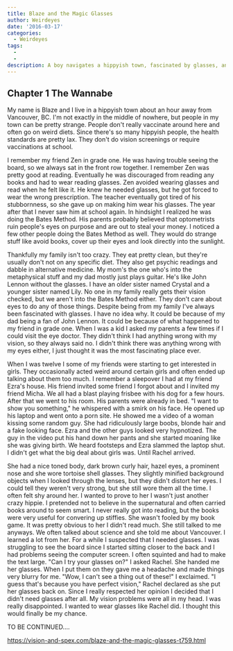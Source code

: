 ```yaml
---
title: Blaze and the Magic Glasses
author: Weirdeyes
date: '2016-03-17'
categories:
  - Weirdeyes
tags:
  - 
  - 
description: A boy navigates a hippyish town, fascinated by glasses, and tries to impress a girl named Rachel.
---
```

Chapter 1
The Wannabe
-------------------------------
My name is Blaze and I live in a hippyish town about an hour away from Vancouver, BC. I'm not exactly in the middle of nowhere, but people in my town can be pretty strange. People don't really vaccinate around here and often go on weird diets. Since there's so many hippyish people, the health standards are pretty lax. They don't do vision screenings or require vaccinations at school. 

I remember my friend Zen in grade one.  He was having trouble seeing the board, so we always sat in the front row together. I remember Zen was pretty good at reading.
 Eventually he was discouraged from reading any books and had to wear reading glasses. Zen avoided wearing glasses and read when he felt like it. He knew he needed glasses, but he got forced to wear the wrong prescription. 
The teacher eventually got tired of his stubbornness, so she gave up on making him wear his glasses. The year after that I never saw him at school again. 
In hindsight I realized he was doing the Bates Method. His parents probably believed that optometrists ruin people's eyes on purpose and are out to steal your money. I noticed a few other people doing the Bates Method as well. They would do strange stuff like avoid books, cover up their eyes and look directly into the sunlight. 

Thankfully my family isn't too crazy. They eat pretty clean, but they're usually don't not on any specific diet. They also get psychic readings and dabble in alternative medicine. My mom's the one who's into the metaphysical stuff and my dad mostly just plays guitar. He's like John Lennon without the glasses. I have an older sister named Crystal and a younger sister named Lily. 
No one in my family really gets their vision checked, but we aren't into the Bates Method either. They don't care about eyes to do any of those things. 
Despite being from my family I've always been fascinated with glasses. I have no idea why. It could be because of my dad being a fan of John Lennon. It could be because of what happened to my friend in grade one. 
When I was a kid I asked my parents a few times if I could visit the eye doctor. They didn't think I had anything wrong with my vision, so they always said no. I didn't think there was anything wrong with my eyes either, I just thought it was the most fascinating place ever. 

When I was twelve I some of my friends were starting to get interested in girls. They occasionally acted weird around certain girls and often ended up talking about them too much. 
I remember a sleepover I had at my friend Ezra's house. His friend invited some friend I forgot about and I invited my friend Micha. We all had a blast playing frisbee with his dog for a few hours. After that we went to his room. His parents were already in bed. 
"I want to show you something," he whispered with a smirk on his face. He opened up his laptop and went onto a porn site. He showed me a video of a woman kissing some random guy. She had ridiculously large boobs, blonde hair and a fake looking face. Ezra and the other guys looked very hypnotized. 
The guy in the video put his hand down her pants and she started moaning like she was giving birth. We heard footsteps and Ezra slammed the laptop shut.  I didn't get what the big deal about girls was. Until Rachel arrived. 

She had a nice toned body, dark brown curly hair, hazel eyes, a prominent nose and she wore tortoise shell glasses. They slightly minified background objects when I looked through the lenses, but they didn't distort her eyes. I could tell they weren't very strong, but she still wore them all the time. 
I often felt shy around her. I wanted to prove to her I wasn't just another crazy hippie. I pretended not to believe in the supernatural and often carried books around to seem smart. I never really got into reading, but the books were very useful for convering up stiffies. 
She wasn't fooled by my book game. It was pretty obvious to her I didn't read much. She still talked to me anyways. We often talked about science and she told me about Vancouver.  I learned a lot from her. 
For a while I suspected that I needed glasses. I was struggling to see the board since I started sitting closer to the back and I had problems seeing the computer screen. I often squinted and had to make the text large. 
"Can I try your glasses on?" I asked Rachel. She handed me her glasses. When I put them on they gave me a headache and made things very blurry for me. 
"Wow, I can't see a thing out of these!" I exclaimed. 
"I guess that's because you have perfect vision," Rachel declared as she put her glasses back on. 
Since I really respected her opinion I decided that I didn't need glasses after all. My vision problems were all in my head. 
I was really disappointed. I wanted to wear glasses like Rachel did. I thought this would finally be my chance. 

TO BE CONTINUED....

https://vision-and-spex.com/blaze-and-the-magic-glasses-t759.html